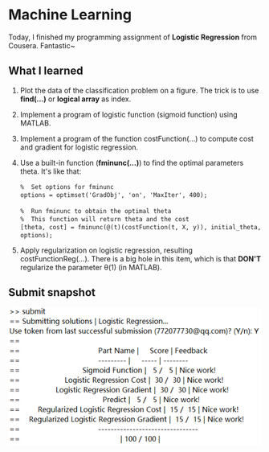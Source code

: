 # Machine Learning

Today, I finished my programming assignment of **Logistic Regression** from Cousera. Fantastic~

## What I learned

1. 	Plot the data of the classification problem on a figure. The trick is to use **find(...)** or **logical array** as index.

2. 	Implement a program of logistic function (sigmoid function) using MATLAB.

3. 	Implement a program of the function costFunction(...) to compute cost and gradient for logistic regression.

4. 	Use a built-in function (**fminunc(...)**) to find the optimal parameters theta. It's like that:
	```
	%  Set options for fminunc
	options = optimset('GradObj', 'on', 'MaxIter', 400);

	%  Run fminunc to obtain the optimal theta
	%  This function will return theta and the cost
	[theta, cost] = fminunc(@(t)(costFunction(t, X, y)), initial_theta, options);
	```

5. 	Apply regularization on logistic regression, resulting costFunctionReg(...). There is a big hole in this item, which is that **DON'T** regularize the parameter θ(1) (in MATLAB).

## Submit snapshot
![](pic/finish_snapshot.png)